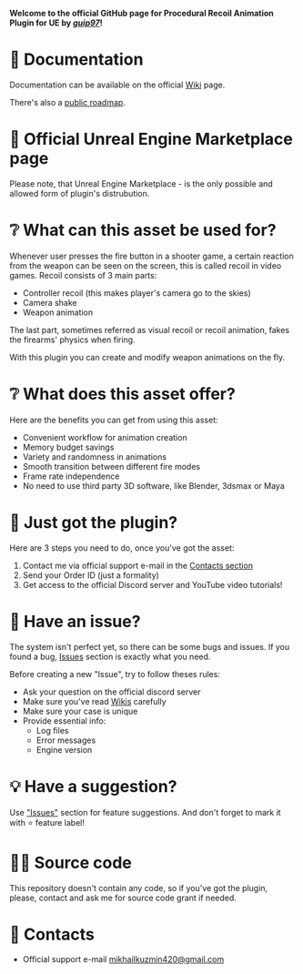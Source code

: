**Welcome to the official GitHub page for Procedural Recoil Animation Plugin for UE by *[guip97](https://github.com/guip97)*!**

# 📗 Documentation
Documentation can be available on the official [Wiki](https://github.com/guip97/ProceduralRecoilAnimationSystem/wiki) page.

There's also a [public roadmap](https://github.com/guip97/ProceduralRecoilAnimationSystem/projects/1).

# 🛒 Official Unreal Engine Marketplace page
Please note, that Unreal Engine Marketplace - is the only possible and allowed form of plugin's distrubution.

# ❔ What can this asset be used for?

Whenever user presses the fire button in a shooter game, a certain reaction from the weapon can be seen on the screen, this is called recoil in video games. Recoil consists of 3 main parts:
- Controller recoil (this makes player's camera go to the skies)
- Camera shake
- Weapon animation

The last part, sometimes referred as visual recoil or recoil animation, fakes the firearms' physics when firing.

With this plugin you can create and modify weapon animations on the fly.

# ❔ What does this asset offer?
Here are the benefits you can get from using this asset:
- Convenient workflow for animation creation
- Memory budget savings
- Variety and randomness in animations
- Smooth transition between different fire modes
- Frame rate independence
- No need to use third party 3D software, like Blender, 3dsmax or Maya

# 🔌 Just got the plugin?
Here are 3 steps you need to do, once you've got the asset:
1. Contact me via official support e-mail in the [Contacts section](#-📧-contacts)
2. Send your Order ID (just a formality)
3. Get access to the official Discord server and YouTube video tutorials!

# 🚩 Have an issue?
The system isn't perfect yet, so there can be some bugs and issues. If you found a bug, [Issues](https://github.com/guip97/ProceduralRecoilAnimationSystem/issues) section is exactly what you need.

Before creating a new "Issue", try to follow theses rules:
- Ask your question on the official discord server
- Make sure you've read [Wikis](https://github.com/guip97/ProceduralRecoilAnimationSystem/wiki) carefully
- Make sure your case is unique
- Provide essential info:
  - Log files
  - Error messages
  - Engine version

# 💡 Have a suggestion?
Use ["Issues"](https://github.com/guip97/ProceduralRecoilAnimationSystem/issues) section for feature suggestions.
And don't forget to mark it with ⭐ feature label!

# 🐱‍💻 Source code
This repository doesn't contain any code, so if you've got the plugin, please, contact and ask me for source code grant if needed.

# 📧 Contacts
- Official support e-mail [mikhailkuzmin420@gmail.com](mailto:mikhailkuzmin420@gmail.com?subject=[GitHub]%20Procedural%20Recoil%20Animation)
